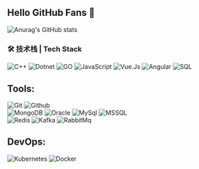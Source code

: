 

## Hello GitHub Fans 👋
![Anurag's GitHub stats](https://github-readme-stats.vercel.app/api?username=867824092&show_icons=true&theme=tokyonight)

### 🛠 技术栈 | Tech Stack
![C++](https://img.shields.io/badge/-C++-000000?style=flat&logo=c%2B%2B)
![Dotnet](https://img.shields.io/badge/-Dotnet-000000?style=flat&logo=dotnet)
![GO](https://img.shields.io/badge/-GO-000000?style=flat&logo=go)
![JavaScript](https://img.shields.io/badge/-JavaScript-000000?style=flat&logo=javascript)
![Vue.Js](https://img.shields.io/badge/-Vue.Js-000000?style=flat&logo=vuedotjs)
![Angular](https://img.shields.io/badge/-Angular-000000?style=flat&logo=angular)
![SQL](https://img.shields.io/badge/-SQL-000000?style=flat&logo=mysql)

## Tools:

![Git](https://img.shields.io/badge/-Git-000000?style=flat&logo=git)
![Github](https://img.shields.io/badge/-Github-000000?style=flat&logo=github)  <br/>
![MongoDB](https://img.shields.io/badge/-MongoDB-000000?style=flat&logo=mongodb)
![Oracle](https://img.shields.io/badge/-Oracle-000000?style=flat&logo=oracle) 
![MySql](https://img.shields.io/badge/-MySql-000000?style=flat&logo=mysql)
![MSSQL](https://img.shields.io/badge/-MSSQL-000000?style=flat&logo=microsoftsqlserver) <br/>
![Redis](https://img.shields.io/badge/-Redis-000000?style=flat&logo=redis)
![Kafka](https://img.shields.io/badge/-Kafka-000000?style=flat&logo=apachekafka)
![RabbitMq](https://img.shields.io/badge/-RabbitMq-000000?style=flat&logo=rabbitmq)

## DevOps:
![Kubernetes](https://img.shields.io/badge/-Kubernetes-000000?style=flat&logo=Kubernetes)
![Docker](https://img.shields.io/badge/-Docker-000000?style=flat&logo=docker)
